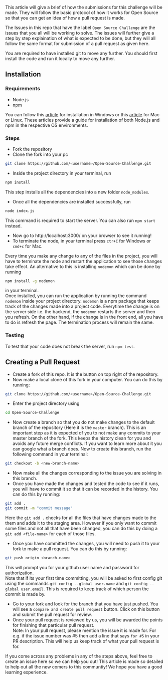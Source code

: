 This article will give a brief of how the submissions for this challenge will be made. They will follow the basic protocol of how it works for Open Source so that you can get an idea of how a pull request is made.

The Issues in this repo that have the label `Open Source Challenge` are the issues that you all will be working to solve. The issues will further give a step by step explaination of what is expected to be done, but they will all follow the same format for submission of a pull request as given here.

You are required to have installed git to move any further. You should first install the code and run it locally to move any further.

## Installation

### Requirements
* Node.js
* npm

You can follow this [article](https://phoenixnap.com/kb/install-node-js-npm-on-windows) for installation in Windows or this [article](https://www.taniarascia.com/how-to-install-and-use-node-js-and-npm-mac-and-windows/#installation-on-a-mac-or-linux) for Mac or Linux. These articles provide a guide for installation of both Node.js and npm in the respective OS environments.

### Steps
* Fork the repository
* Clone the fork into your pc  
```sh 
git clone https://github.com/<username>/Open-Source-Challenge.git
```
* Inside the project directory in your terminal, run  
```sh 
npm install
```
This step installs all the dependencies into a new folder `node_modules`.
* Once all the dependencies are installed successfully, run
```sh
node index.js
```
This command is required to start the server. You can also run `npm start` instead.
* Now go to http://localhost:3000/ on your browser to see it running!
* To terminate the node, in your terminal press `ctr+C` for Windows or `cmd+c` for Mac.
  
Every time you make any change to any of the files in the project, you will have to terminate the node and restart the application to see those changes take effect. An alternative to this is installing `nodemon` which can be done by running
```sh
npm install -g nodemon
``` 
in your terminal.  
Once installed, you can run the application by running the command `nodemon` inside your project directory. `nodemon` is a npm package that keeps track of the changes made into a project code. Everytime the change is on the server side i.e. the backend, the `nodemon` restarts the server and then you refresh. On the other hand, if the change is in the front end, all you have to do is refresh the page. The termination process will remain the same.

### Testing

To test that your code does not break the server, run `npm test`.

## Creating a Pull Request

* Create a fork of this repo. It is the button on top right of the repository.
* Now make a local clone of this fork in your computer. You can do this by running:
```sh
git clone https://github.com/<username>/Open-Source-Challenge.git
```
* Enter the project directory using
```sh
cd Open-Source-Challenge
```
* Now create a branch so that you do not make changes to the default branch of the repository (Here it is the `master` branch). This is an important step as it is expected of you to not make any commits to your master branch of the fork. This keeps the history clean for you and avoids any future merge conflicts. If you want to learn more about it you can google what a branch does. Now to create this branch, run the following command in your terminal:
```sh
git checkout -b <new-branch-name>
```
* Now make all the changes corresponding to the issue you are solving in this branch.
* Once you have made the changes and tested the code to see if it runs, you will have to commit it so that it can be recorded in the history. You can do this by running:
```sh
git add .
git commit -m "commit message"
```
Here the `git add .` checks for all the files that have changes made to the them and adds it to the staging area. However if you only want to commit some files and not all that have been changed, you can do this by doing a `git add <file-name>` for each of those files.
* Once you have committed the changes, you will need to push it to your fork to make a pull request. You can do this by running:
```sh
git push origin <branch-name>
``` 
This will prompt you for your github user name and password for authorization.  
Note that if its your first time committing, you will be asked to first config git using the commands `git config --global user.name` and `git config --global user.email`. This is required to keep track of which person the commit is made by.
* Go to your fork and look for the branch that you have just pushed. You will see a `compare and create pull request` button. Click on this button and submit the pull request for review.
* Once your pull request is reviewed by us, you will be awarded the points for finishing that particular pull request.  
Note: In your pull request, please mention the issue it is made for. For e.g. if the issue number was #5 then add a line that says `for #5` in your PR description. This will help us keep track of what your pull request is for.

If you come across any problems in any of the steps above, feel free to create an issue here so we can help you out! This article is made so detailed to help out all the new comers to this communtiy! We hope you have a good learning experience.
